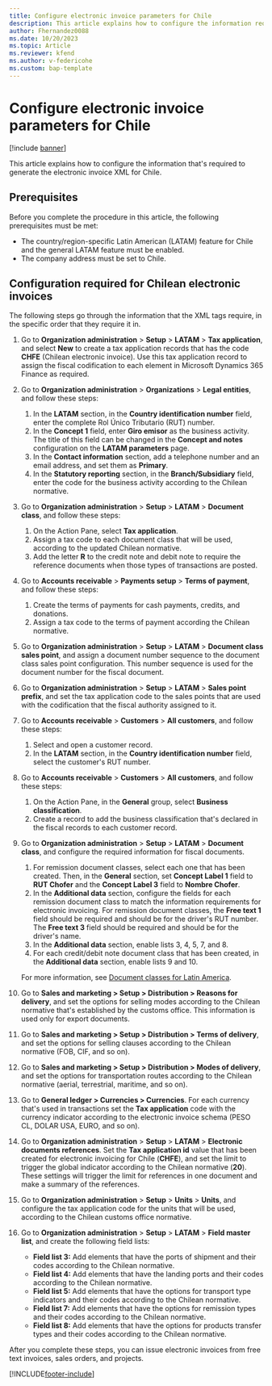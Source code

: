 ```yaml
---
title: Configure electronic invoice parameters for Chile
description: This article explains how to configure the information required to generate the electronic invoice XML for Chile.
author: Fhernandez0088
ms.date: 10/20/2023
ms.topic: Article
ms.reviewer: kfend
ms.author: v-federicohe
ms.custom: bap-template
---
```


# Configure electronic invoice parameters for Chile

[!include [banner](../../includes/banner.md)]

This article explains how to configure the information that's required to generate the electronic invoice XML for Chile.

## Prerequisites

Before you complete the procedure in this article, the following prerequisites must be met:

- The country/region-specific Latin American (LATAM) feature for Chile and the general LATAM feature must be enabled.
- The company address must be set to Chile.

## Configuration required for Chilean electronic invoices

The following steps go through the information that the XML tags require, in the specific order that they require it in.

1. Go to **Organization administration** \> **Setup** \> **LATAM** \> **Tax application**, and select **New** to create a tax application records that has the code **CHFE** (Chilean electronic invoice). Use this tax application record to assign the fiscal codification to each element in Microsoft Dynamics 365 Finance as required.
2. Go to **Organization administration** \> **Organizations** \> **Legal entities**, and follow these steps:
 
    1. In the **LATAM** section, in the **Country identification number** field, enter the complete Rol Único Tributario (RUT) number.
    2. In the **Concept 1** field, enter **Giro emisor** as the business activity. The title of this field can be changed in the **Concept and notes** configuration on the **LATAM parameters** page.
    3. In the **Contact information** section, add a telephone number and an email address, and set them as **Primary**.
    4. In the **Statutory reporting** section, in the **Branch/Subsidiary** field, enter the code for the business activity according to the Chilean normative.

3. Go to **Organization administration** \> **Setup** \> **LATAM** \> **Document class**, and follow these steps:

    1. On the Action Pane, select **Tax application**.
    2. Assign a tax code to each document class that will be used, according to the updated Chilean normative.
    3. Add the letter **R** to the credit note and debit note to require the reference documents when those types of transactions are posted.

4. Go to **Accounts receivable** \> **Payments setup** \> **Terms of payment**, and follow these steps:

    1. Create the terms of payments for cash payments, credits, and donations.
    2. Assign a tax code to the terms of payment according the Chilean normative.

5. Go to **Organization administration** \> **Setup** \> **LATAM** \> **Document class sales point**, and assign a document number sequence to the document class sales point configuration. This number sequence is used for the document number for the fiscal document.
6. Go to **Organization administration** \> **Setup** \> **LATAM** \> **Sales point prefix**, and set the tax application code to the sales points that are used with the codification that the fiscal authority assigned to it.
7. Go to **Accounts receivable** \> **Customers** \> **All customers**, and follow these steps:

    1. Select and open a customer record.
    2. In the **LATAM** section, in the **Country identification number** field, select the customer's RUT number.

8. Go to **Accounts receivable** \> **Customers** \> **All customers**, and follow these steps:

    1. On the Action Pane, in the **General** group, select **Business classification**.
    2. Create a record to add the business classification that's declared in the fiscal records to each customer record.

9. Go to **Organization administration** \> **Setup** \> **LATAM** \> **Document class**, and configure the required information for fiscal documents.

    1. For remission document classes, select each one that has been created. Then, in the **General** section, set **Concept Label 1** field to **RUT Chofer** and the **Concept Label 3** field to **Nombre Chofer**.
    2. In the **Additional data** section, configure the fields for each remission document class to match the information requirements for electronic invoicing. For remission document classes, the **Free text 1** field should be required and should be for the driver's RUT number. The **Free text 3** field should be required and should be for the driver's name.
    3. In the **Additional data** section, enable lists 3, 4, 5, 7, and 8.
    4. For each credit/debit note document class that has been created, in the **Additional data** section, enable lists 9 and 10.

    For more information, see [Document classes for Latin America](ltm-core-document-class.md).

10. Go to **Sales and marketing \> Setup \> Distribution \> Reasons for delivery**, and set the options for selling modes according to the Chilean normative that's established by the customs office. This information is used only for export documents.
11. Go to **Sales and marketing \> Setup \> Distribution \> Terms of delivery**, and set the options for selling clauses according to the Chilean normative (FOB, CIF, and so on).
12. Go to **Sales and marketing \> Setup \> Distribution \> Modes of delivery**, and set the options for transportation routes according to the Chilean normative (aerial, terrestrial, maritime, and so on).
13. Go to **General ledger \> Currencies \> Currencies**. For each currency that's used in transactions set the **Tax application** code with the currency indicator according to the electronic invoice schema (PESO CL, DOLAR USA, EURO, and so on).	
14. Go to **Organization administration** \> **Setup** \> **LATAM** \> **Electronic documents references**. Set the **Tax application id** value that has been created for electronic invoicing for Chile (**CHFE**), and set the limit to trigger the global indicator according to the Chilean normative (**20**). These settings will trigger the limit for references in one document and make a summary of the references.
15. Go to **Organization administration** \> **Setup** \> **Units** \> **Units**, and configure the tax application code for the units that will be used, according to the Chilean customs office normative.
16. Go to **Organization administration** \> **Setup** \> **LATAM** \> **Field master list**, and create the following field lists:

    - **Field list 3:** Add elements that have the ports of shipment and their codes according to the Chilean normative.
    - **Field list 4:** Add elements that have the landing ports and their codes according to the Chilean normative.
    - **Field list 5:** Add elements that have the options for transport type indicators and their codes according to the Chilean normative.
    - **Field list 7:** Add elements that have the options for remission types and their codes according to the Chilean normative.
    - **Field list 8:** Add elements that have the options for products transfer types and their codes according to the Chilean normative.

After you complete these steps, you can issue electronic invoices from free text invoices, sales orders, and projects.

[!INCLUDE[footer-include](../../../includes/footer-banner.md)]
